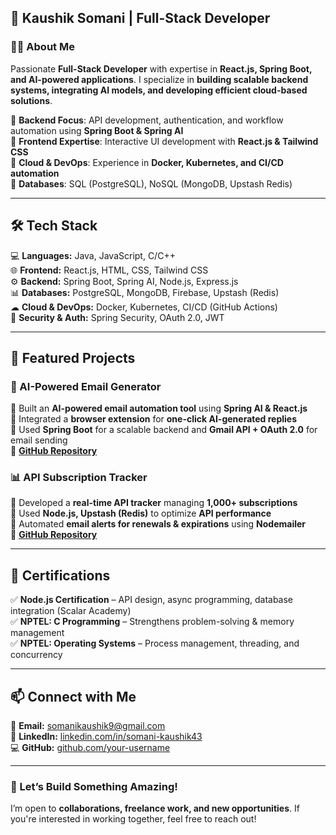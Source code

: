 ## 🚀 Kaushik Somani | Full-Stack Developer  

### 👨‍💻 About Me  
Passionate **Full-Stack Developer** with expertise in **React.js, Spring Boot, and AI-powered applications**. I specialize in **building scalable backend systems, integrating AI models, and developing efficient cloud-based solutions**.  

🔹 **Backend Focus**: API development, authentication, and workflow automation using **Spring Boot & Spring AI**  
🔹 **Frontend Expertise**: Interactive UI development with **React.js & Tailwind CSS**  
🔹 **Cloud & DevOps**: Experience in **Docker, Kubernetes, and CI/CD automation**  
🔹 **Databases**: SQL (PostgreSQL), NoSQL (MongoDB, Upstash Redis)  

---

## 🛠️ Tech Stack  
💻 **Languages:** Java, JavaScript, C/C++  
🌐 **Frontend:** React.js, HTML, CSS, Tailwind CSS  
⚙️ **Backend:** Spring Boot, Spring AI, Node.js, Express.js  
📊 **Databases:** PostgreSQL, MongoDB, Firebase, Upstash (Redis)  
☁ **Cloud & DevOps:** Docker, Kubernetes, CI/CD (GitHub Actions)  
🔐 **Security & Auth:** Spring Security, OAuth 2.0, JWT  

---

## 🚀 Featured Projects  

### 📧 AI-Powered Email Generator  
🔹 Built an **AI-powered email automation tool** using **Spring AI & React.js**  
🔹 Integrated a **browser extension** for **one-click AI-generated replies**  
🔹 Used **Spring Boot** for a scalable backend and **Gmail API + OAuth 2.0** for email sending  
📂 **[GitHub Repository](#)**  

### 📊 API Subscription Tracker  
🔹 Developed a **real-time API tracker** managing **1,000+ subscriptions**  
🔹 Used **Node.js, Upstash (Redis)** to optimize **API performance**  
🔹 Automated **email alerts for renewals & expirations** using **Nodemailer**  
📂 **[GitHub Repository](#)**  

---

## 📜 Certifications  
✅ **Node.js Certification** – API design, async programming, database integration (Scalar Academy)  
✅ **NPTEL: C Programming** – Strengthens problem-solving & memory management  
✅ **NPTEL: Operating Systems** – Process management, threading, and concurrency  

---

## 📫 Connect with Me  
📧 **Email:** somanikaushik9@gmail.com  
🔗 **LinkedIn:** [linkedin.com/in/somani-kaushik43](https://www.linkedin.com/in/somani-kaushik43)  
💻 **GitHub:** [github.com/your-username](https://github.com/your-username)  

---

### 🚀 Let’s Build Something Amazing!  
I’m open to **collaborations, freelance work, and new opportunities**. If you're interested in working together, feel free to reach out!  
